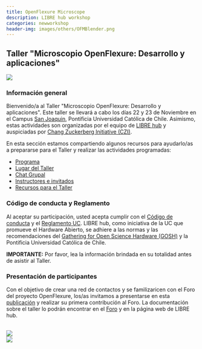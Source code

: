 ```yaml
---
title: OpenFlexure Microscope
description: LIBRE hub workshop
categories: newworkshop
header-img: images/others/OFMBlender.png
---
```


## Taller "Microscopio OpenFlexure: Desarrollo y aplicaciones"

<img src="{{site.baseurl}}/images/others/OFMBlender.png" data-action="zoom">

### Información general

Bienvenido/a al Taller "Microscopio OpenFlexure: Desarrollo y aplicaciones". Este taller se llevará a cabo los días 22 y 23 de Noviembre en el Campus [San Joaquin](https://www.uc.cl/universidad/nuestros-campus/san-joaquin/), Pontificia Universidad Católica de Chile. Asimismo, estas actividades son organizadas por el equipo de [LIBRE hub](https://librehub.github.io/people/) y auspiciadas por [Chang Zuckerberg Initiative (CZI)](https://chanzuckerberg.com/).

En esta sección estamos compartiendo algunos recursos para ayudarlo/as a prepararse para el Taller y realizar las actividades programadas:

- [Programa](/OFM/2022/program/)
- [Lugar del Taller](/OFM/2022/place/)
- [Chat Grupal]()
- [Instructores e invitados]()
- [Recursos para el Taller]()

### Código de conducta y Reglamento

Al aceptar su participación, usted acepta cumplir con el [Código de conducta](https://openhardware.science/gosh-2017/gosh-code-of-conduct/) y el [Reglamento UC](https://www.ing.uc.cl/electrica/wp-content/uploads/2020/09/reglamento-laboratorio-de-fabricacin-de-ingeniera-elctrica-fablabv3.pdf). LIBRE hub, como iniciativa de la UC que promueve el Hardware Abierto, se adhiere a las normas y las recomendaciones del [Gathering for Open Science Hardware (GOSH)](https://openhardware.science/) y la Pontificia Universidad Católica de Chile.

**IMPORTANTE:** Por favor, lea la información brindada en su totalidad antes de asistir al Taller.

### Presentación de participantes

Con el objetivo de crear una red de contactos y se familizaricen con el Foro del proyecto OpenFlexure, los/as invitamos a presentarse en esta [publicación](https://openflexure.discourse.group/t/taller-ofm-en-chile-libre-hub/1078) y realizar su primera contribución al Foro. La documentación sobre el taller lo podrán encontrar en el [Foro](https://openflexure.discourse.group/t/ofm-workshop-in-chile-libre-hub/1068/) y en la página web de LIBRE hub.

<br>
<img src="{{site.baseurl}}/images/others/OFM_forum.png" data-action="zoom">

<br>
<img src="{{site.baseurl}}/images/others/OFM_workshop_afiche.jpg" data-action="zoom">

<!--
### Programa de actividades
<br>
<img src="{{site.baseurl}}/images/others/dia1_actividades.png" data-action="zoom">
<br>
<img src="{{site.baseurl}}/images/others/dia2_actividades.png" data-action="zoom">

### Lugar del Taller

Las sesiones de los días Martes 22 y Miércoles 23 de Noviembre se llevarán a cabo en el Campus San Joaquin de la Pontifica Universidad Católica de Chile que se encuentra ubicado en **[Avenida Vicuña Mackenna 4860, Macul, Santiago](https://goo.gl/maps/A3tZ8nWY6jSYH3LK7)**.

En el siguiente mapa del campus San Joaquín están señalados los edificios donde se realizarán las actividades del Taller.

<div id="map" style="width: 600px; height: 400px;"></div>

**MAPA UC (Para descargar en [PDF](https://vidauniversitaria.uc.cl/395-mapa-campussj-2022/file))**

**DIA 1: Martes 22**

- 8.30 a 12.00 hrs - Auditorio Dirección de Informática (Sótano), Edificio Centro de Excelencia Docente (también conocido como Edificio Y).
- 12.00 a 13.00 hrs - Casino Pérgola
- 13.00 a 18.00 hrs - Laboratorio Docente de Ingeniería Elétrica, Departamento de Ingeniería Eléctrica (Al lado del Edificio Andrónico Luksic Abaroa).

**DIA 2: Miercoles 23**

- 8.30 a 10.00 hrs - Aula AP502, Escuela de Psicología (A la espalda del Edificio Centro de Medición MIDE UC).
- 10.00 a 12.00 hrs - Laboratorio Docente de Ingeniería Elétrica, Departamento de Ingeniería Eléctrica (Al lado del Edificio Andrónico Luksic Abaroa).
- 12.00 a 13.00 hrs - Casino Pérgola
- 13.00 a 14.00 hrs - Piso 6 y Piso 7, Edificio de Ciencia y Tecnología.
- 14.00 a 16.15 hrs - Aula AP403, Escuela de Psicología (A la espalda del Edificio Centro de Medición MIDE UC).

<!-- <br>
<img src="{{site.baseurl}}/images/others/mapacampussj.jpg" data-action="zoom">
<br> -->
